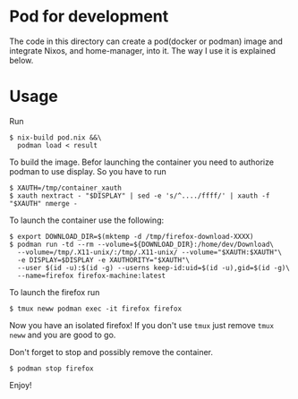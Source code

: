 # Pod for development
The code in this directory can create a pod(docker or podman) image and integrate Nixos,
and home-manager, into it. The way I use it is explained below.

# Usage
Run

```shell
$ nix-build pod.nix &&\
  podman load < result
```

To build the image. Befor launching the container you need to authorize podman to use display.
So you have to run

```shell
$ XAUTH=/tmp/container_xauth
$ xauth nextract - "$DISPLAY" | sed -e 's/^..../ffff/' | xauth -f "$XAUTH" nmerge -
```

To launch the container use the following:

```shell
$ export DOWNLOAD_DIR=$(mktemp -d /tmp/firefox-download-XXXX)
$ podman run -td --rm --volume=${DOWNLOAD_DIR}:/home/dev/Download\
  --volume=/tmp/.X11-unix/:/tmp/.X11-unix/ --volume="$XAUTH:$XAUTH"\
  -e DISPLAY=$DISPLAY -e XAUTHORITY="$XAUTH"\
  --user $(id -u):$(id -g) --userns keep-id:uid=$(id -u),gid=$(id -g)\
  --name=firefox firefox-machine:latest
```

To launch the firefox run

```shell
$ tmux neww podman exec -it firefox firefox
```

Now you have an isolated firefox!
If you don't use `tmux` just remove `tmux neww` and you are good to go.

Don't forget to stop and possibly remove the container.
```shell
$ podman stop firefox
```

Enjoy!

